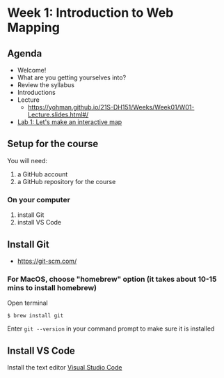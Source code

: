 # Week 1: Introduction to Web Mapping

## Agenda
- Welcome!
- What are you getting yourselves into?
- Review the syllabus
- Introductions
- Lecture
  - https://yohman.github.io/21S-DH151/Weeks/Week01/W01-Lecture.slides.html#/
- [Lab 1: Let's make an interactive map](lab/)

## Setup for the course
You will need:

1. a GitHub account
1. a GitHub repository for the course

### On your computer
1. install Git
1. install VS Code

## Install Git

- https://git-scm.com/

### For MacOS, choose "homebrew" option (it takes about 10-15 mins to install homebrew)

Open terminal

`$ brew install git`

Enter `git --version` in your command prompt to make sure it is installed

## Install VS Code

Install the text editor [Visual Studio Code](https://code.visualstudio.com/download)

